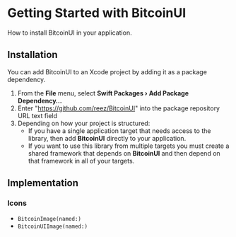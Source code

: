 # Getting Started with BitcoinUI

How to install BitcoinUI in your application.

## Installation

You can add BitcoinUI to an Xcode project by adding it as a package dependency.

  1. From the **File** menu, select **Swift Packages › Add Package Dependency…**
  2. Enter "https://github.com/reez/BitcoinUI" into the package repository URL text field
  3. Depending on how your project is structured:
      - If you have a single application target that needs access to the library, then add **BitcoinUI** directly to your application.
      - If you want to use this library from multiple targets you must create a shared framework that depends on **BitcoinUI** and then depend on that framework in all of your targets.

## Implementation

### Icons

- ``BitcoinImage(named:)``
- ``BitcoinUIImage(named:)``
